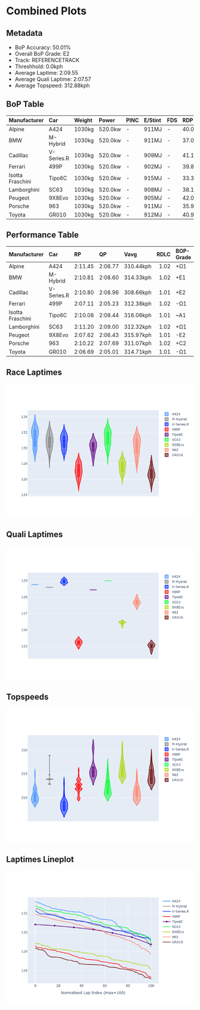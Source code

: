 # Combined Plots

## Metadata

- BoP Accuracy: 50.01%
- Overall BoP Grade: E2
- Track: REFERENCETRACK
- Threshhold: 0.0kph
- Average Laptime: 2:09.55
- Average Quali Laptime: 2:07.57
- Average Topspeed: 312.88kph

## BoP Table
| Manufacturer     | Car        | Weight   | Power   | PINC   | E/Stint   | FDS   | RDP    | QDP    | TDP    |
|:-----------------|:-----------|:---------|:--------|:-------|:----------|:------|:-------|:-------|:-------|
| Alpine           | A424       | 1030kg   | 520.0kw | -      | 911MJ     | -     | 40.00% | 20.00% | 28.80% |
| BMW              | M-Hybrid   | 1030kg   | 520.0kw | -      | 911MJ     | -     | 37.07% | 20.00% | 7.76%  |
| Cadillac         | V-Series.R | 1030kg   | 520.0kw | -      | 909MJ     | -     | 41.14% | 33.33% | 12.00% |
| Ferrari          | 499P       | 1030kg   | 520.0kw | -      | 902MJ     | -     | 39.80% | 18.75% | 16.42% |
| Isotta Fraschini | Tipo6C     | 1030kg   | 520.0kw | -      | 915MJ     | -     | 33.33% | 16.67% | 15.04% |
| Lamborghini      | SC63       | 1030kg   | 520.0kw | -      | 908MJ     | -     | 38.17% | 20.00% | 23.66% |
| Peugeot          | 9X8Evo     | 1030kg   | 520.0kw | -      | 905MJ     | -     | 42.02% | 34.78% | 29.91% |
| Porsche          | 963        | 1030kg   | 520.0kw | -      | 911MJ     | -     | 35.99% | 45.45% | 33.88% |
| Toyota           | GR010      | 1030kg   | 520.0kw | -      | 912MJ     | -     | 40.97% | 62.50% | 23.61% |

## Performance Table
| Manufacturer     | Car        | RP      | QP      | Vavg      |   RDLC | BOP-Grade   | Match   |
|:-----------------|:-----------|:--------|:--------|:----------|-------:|:------------|:--------|
| Alpine           | A424       | 2:11.45 | 2:08.77 | 310.44kph |   1.02 | +Ω1         | 32.00%  |
| BMW              | M-Hybrid   | 2:10.81 | 2:08.60 | 314.33kph |   1.02 | +E1         | 55.81%  |
| Cadillac         | V-Series.R | 2:10.80 | 2:08.96 | 308.66kph |   1.01 | +E2         | 54.17%  |
| Ferrari          | 499P       | 2:07.11 | 2:05.23 | 312.38kph |   1.02 | -Ω1         | 31.25%  |
| Isotta Fraschini | Tipo6C     | 2:10.08 | 2:08.44 | 316.06kph |   1.01 | ~A1         | 100.00% |
| Lamborghini      | SC63       | 2:11.20 | 2:09.00 | 312.32kph |   1.02 | +Ω1         | 42.00%  |
| Peugeot          | 9X8Evo     | 2:07.62 | 2:06.43 | 315.97kph |   1.01 | -E2         | 52.00%  |
| Porsche          | 963        | 2:10.22 | 2:07.69 | 311.07kph |   1.02 | +C2         | 70.99%  |
| Toyota           | GR010      | 2:06.69 | 2:05.01 | 314.71kph |   1.01 | -Ω1         | 11.86%  |

## Race Laptimes
![Race Laptimes](images/race_violin.png)

## Quali Laptimes
![Quali Laptimes](images/quali_violin.png)

## Topspeeds
![Topspeeds](images/topspeed_violin.png)

## Laptimes Lineplot
![Laptimes Lineplot](images/laptime_line.png)

